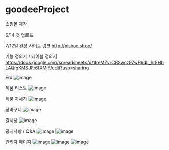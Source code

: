# goodeeProject
쇼핑몰 제작

6/14 첫 업로드


7/12일 완성
 사이트 링크
http://nishoe.shop/

기능 정의서 / 테이블 정의서
https://docs.google.com/spreadsheets/d/1treMZvrCBSwcz97wF9dL_hrEHbLAQfgKMSJFr6fXMjY/edit?usp=sharing 


Erd
![image](https://user-images.githubusercontent.com/59036432/178427422-be51ca3a-f756-44c3-815e-208ffc588a15.png)


제품 리스트
![image](https://user-images.githubusercontent.com/59036432/178427692-e2d9da19-557a-4b7a-8359-843690094cdc.png)

제품 자세히
![image](https://user-images.githubusercontent.com/59036432/178427624-70fe9b1d-37d1-4cec-9e93-d30f54cd94f3.png)

장바구니 
![image](https://user-images.githubusercontent.com/59036432/178428719-d73108f7-6a1e-4476-8291-8435481af350.png)


결제창 
![image](https://user-images.githubusercontent.com/59036432/178428789-bf4b005c-b800-4108-bfdf-07f8ea7d6c05.png)


공지사항 / Q&A
![image](https://user-images.githubusercontent.com/59036432/178428226-c4ab9791-ec04-48a4-a1d9-16151f32b209.png)
![image](https://user-images.githubusercontent.com/59036432/178428229-e8977353-279e-4abc-9198-bc151d74f615.png)

관리자 페이지
![image](https://user-images.githubusercontent.com/59036432/178428349-bdad1636-2a19-4a00-82bf-205769048b85.png)
![image](https://user-images.githubusercontent.com/59036432/178428390-0d6c58f8-e087-4a8d-aec8-d8cab3d9a0ff.png)
![image](https://user-images.githubusercontent.com/59036432/178428447-7491bded-f837-4d71-bbf1-bbd216de57e5.png)


